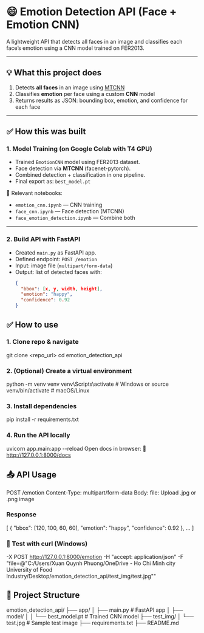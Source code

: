 # 😄 Emotion Detection API (Face + Emotion CNN)

A lightweight API that detects all faces in an image and classifies each face’s emotion using a CNN model trained on FER2013.

---

## 💡 What this project does

1. Detects **all faces** in an image using [MTCNN](https://github.com/timesler/facenet-pytorch)
2. Classifies **emotion** per face using a custom **CNN** model
3. Returns results as JSON: bounding box, emotion, and confidence for each face

---

## ✅ How this was built

### 1. Model Training (on Google Colab with T4 GPU)
- Trained `EmotionCNN` model using FER2013 dataset.
- Face detection via **MTCNN** (facenet-pytorch).
- Combined detection + classification in one pipeline.
- Final export as: `best_model.pt`

📁 Relevant notebooks:
- `emotion_cnn.ipynb` — CNN training
- `face_cnn.ipynb` — Face detection (MTCNN)
- `face_emotion_detection.ipynb` — Combine both

---

### 2. Build API with FastAPI
- Created `main.py` as FastAPI app.
- Defined endpoint: `POST /emotion`
- Input: image file (`multipart/form-data`)
- Output: list of detected faces with:
  ```json
  {
    "bbox": [x, y, width, height],
    "emotion": "happy",
    "confidence": 0.92
  }

## ✅ How to use
### 1. Clone repo & navigate
git clone <repo_url>
cd emotion_detection_api
### 2. (Optional) Create a virtual environment
python -m venv venv
venv\Scripts\activate      # Windows
or
source venv/bin/activate   # macOS/Linux
### 3. Install dependencies
pip install -r requirements.txt
### 4. Run the API locally
uvicorn app.main:app --reload
Open docs in browser:
📄 http://127.0.0.1:8000/docs

## 📤 API Usage
POST /emotion
Content-Type: multipart/form-data
Body:
file: Upload .jpg or .png image

### Response
[
  {
    "bbox": [120, 100, 60, 60],
    "emotion": "happy",
    "confidence": 0.92
  },
  ...
]

### 🧪 Test with curl (Windows)
-X POST http://127.0.0.1:8000/emotion -H "accept: application/json" -F "file=@\"C:/Users/Xuan Quynh Phuong/OneDrive - Ho Chi Minh city University of Food Industry/Desktop/emotion_detection_api/test_img/test.jpg\""

## 📁 Project Structure
emotion_detection_api/
├── app/
│   ├── main.py              # FastAPI app
│   ├── model/
│   │   └── best_model.pt    # Trained CNN model
├── test_img/
│   └── test.jpg             # Sample test image
├── requirements.txt
├── README.md
